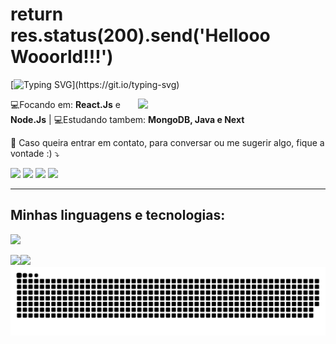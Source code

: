 # return res.status(200).send('Hellooo Wooorld!!!')

[![Typing SVG](https://readme-typing-svg.demolab.com?font=Fira+Code&pause=1000&color=A309BD&center=true&width=800px&lines=Ol%C3%A1+mundo!;Eu+me+chamo+Thau%C3%A3%2C;%C3%A9+um+prazer+t%C3%AA-lo+aqui!)](https://git.io/typing-svg)

<img src="https://github.com/HollowDeev/HollowDeev/assets/106853230/ae364eae-4ada-4d02-9b9d-c664dcc16cd7" min-width="300px" max-width="300px" width="300px" align="right">

<div aling="left">
   <span align="left"> 💻Focando em: <strong>React.Js</strong> e <strong>Node.Js</strong> |</span>
   <span> 💻Estudando tambem: <strong>MongoDB, Java e Next</strong></span>
</div>

<p align="left">
  💌 Caso queira entrar em contato, para conversar ou me sugerir algo, fique a vontade :) ⤵️
</p>

<p align="left">
  <a href="mailto:thaua19felipe@gmail.me" alt="Gmail">
  <img src="https://img.shields.io/badge/-Gmail-FF0000?style=flat-square&labelColor=FF0000&logo=gmail&logoColor=white&link=LINK-DO-SEU-EMAIL" /></a>

  <a href="https://www.linkedin.com/in/thauã-dos-santos-1196a4240/" alt="Linkedin">
  <img src="https://img.shields.io/badge/-Linkedin-0e76a8?style=flat-square&logo=Linkedin&logoColor=white&link=LINK-DO-SEU-LINKEDIN" /></a>

  <a href="https://wa.me/5519995799224?text=Ol%C3%A1%21+Vim+do+seu+perfil+do+Github..." alt="WhatsApp">
  <img src="https://img.shields.io/badge/-WhatsApp-25d366?style=flat-square&labelColor=25d366&logo=whatsapp&logoColor=white&link=API-DO-SEU-WHATSAPP"/></a>

  <a href="https://www.instagram.com/thaua_felipe/" alt="Instagram">
  <img src="https://img.shields.io/badge/-Instagram-DF0174?style=flat-square&labelColor=DF0174&logo=instagram&logoColor=white&link=LINK-DO-SEU-INSTAGRAM"/></a>
</p>
<hr>

## Minhas linguagens e tecnologias:

<p align="left">
  <a href="https://skillicons.dev">
    <img src="https://skillicons.dev/icons?i=html,css,js,react,tailwind,nodejs,express,mongodb,java,mysql,postman,git,github" />
  </a>
</p>

<div>
  <a>
    <img src="https://github-readme-stats.vercel.app/api/top-langs/?username=HollowDeev&count_private=true&show_icons=true&theme=tokyonight" align="left"/>
    <img src="https://github-readme-stats.vercel.app/api?username=HollowDeev&count_private=true&show_icons=true&theme=tokyonight" />
  </a>
</div>


<picture>
<source
    media="(prefers-color-scheme: dark)"
    srcset="https://raw.githubusercontent.com/HollowDeev/HollowDeev/output/github-contribution-grid-snake-dark.svg"
  />
<source
    media="(prefers-color-scheme: light)"
    srcset="https://raw.githubusercontent.com/HollowDeev/HollowDeev/output/github-contribution-grid-snake.svg"
  />
<img
    alt="github contribution grid snake animation"
    src="https://raw.githubusercontent.com/HollowDeev/HollowDeev/output/github-contribution-grid-snake.svg"
  />
</picture>



